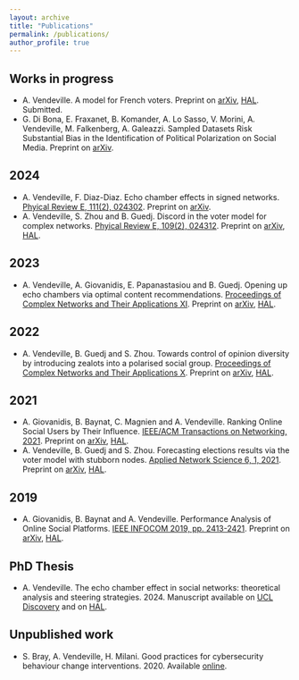 ```yaml
---
layout: archive
title: "Publications"
permalink: /publications/
author_profile: true
---
```


## Works in progress
* A. Vendeville. A model for French voters. Preprint on [arXiv](https://arxiv.org/abs/2501.13215), [HAL](https://hal.science/hal-04849938). Submitted.
* G. Di Bona, E. Fraxanet, B. Komander, A. Lo Sasso, V. Morini, A. Vendeville, M. Falkenberg, A. Galeazzi. Sampled Datasets Risk Substantial Bias in the Identification of Political Polarization on Social Media. Preprint on [arXiv](https://arxiv.org/abs/2406.19867).

## 2024
* A. Vendeville, F. Diaz-Diaz. Echo chamber effects in signed networks. [Phyical Review E, 111(2), 024302](https://journals.aps.org/pre/abstract/10.1103/PhysRevE.109.024312). Preprint on [arXiv](https://arxiv.org/abs/2406.17435).
* A. Vendeville, S. Zhou and B. Guedj. Discord in the voter model for complex networks. [Phyical Review E, 109(2), 024312](https://journals.aps.org/pre/abstract/10.1103/PhysRevE.109.024312). Preprint on [arXiv](https://arxiv.org/abs/2203.02002), [HAL](https://hal.inria.fr/hal-03600429).

## 2023
* A. Vendeville, A. Giovanidis, E. Papanastasiou and B. Guedj. Opening up echo chambers via optimal content recommendations. [Proceedings of Complex Networks and Their Applications XI](https://link.springer.com/chapter/10.1007/978-3-031-21127-0_7). Preprint on [arXiv](https://arxiv.org/abs/2206.03859), [HAL](https://hal.archives-ouvertes.fr/hal-03691800).

## 2022
* A. Vendeville, B. Guedj and S. Zhou. Towards control of opinion diversity by introducing zealots into a polarised social group. [Proceedings of Complex Networks and Their Applications X](https://link.springer.com/chapter/10.1007%2F978-3-030-93413-2_29). Preprint on [arXiv](https://arxiv.org/abs/2006.07265), [HAL](https://hal.inria.fr/hal-02872161).

## 2021
* A. Giovanidis, B. Baynat, C. Magnien and A. Vendeville. Ranking Online Social Users by Their Influence. [IEEE/ACM Transactions on Networking, 2021](https://doi.org/10.1109/TNET.2021.3085201). Preprint on [arXiv](https://arxiv.org/abs/2107.01914), [HAL](https://hal.archives-ouvertes.fr/hal-02970215).
* A. Vendeville, B. Guedj and S. Zhou. Forecasting elections results via the voter model with stubborn nodes. [Applied Network Science 6, 1, 2021](https://doi.org/10.1007/s41109-020-00342-7). Preprint on [arXiv](https://arxiv.org/abs/2009.10627), [HAL](https://hal.archives-ouvertes.fr/hal-02946434).

## 2019
* A. Giovanidis, B. Baynat and A. Vendeville. Performance Analysis of Online Social Platforms. [IEEE INFOCOM 2019, pp. 2413-2421](https://ieeexplore.ieee.org/abstract/document/8737539). Preprint on [arXiv](https://arxiv.org/abs/1902.07187), [HAL](https://hal.archives-ouvertes.fr/hal-01941296).

## PhD Thesis
* A. Vendeville. The echo chamber effect in social networks: theoretical analysis and steering strategies. 2024. Manuscript available on [UCL Discovery](https://discovery.ucl.ac.uk/id/eprint/10185036/) and on [HAL](https://theses.hal.science/tel-04431872).

## Unpublished work
* S. Bray, A. Vendeville, H. Milani. Good practices for cybersecurity behaviour change interventions. 2020. Available [online](https://www.ucl.ac.uk/cybersecurity-cdt/sites/cybersecurity-cdt/files/student-profiles-policy-briefing-good-practices-cybersecurity-behaviour-change.pdf).